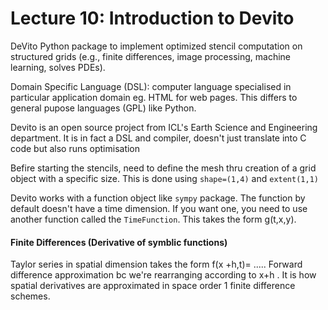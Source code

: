 # Lecture 10: Introduction to Devito



DeVito Python package to implement optimized stencil computation on structured grids (e.g., finite differences, image processing, machine learning, solves PDEs).

Domain Specific Language (DSL): computer language specialised in particular application domain eg. HTML for web pages.
This differs to general pupose languages (GPL) like Python. 

Devito is an open source project from ICL's Earth Science and Engineering department. It is in fact a DSL and compiler, doesn't just translate into C code but also runs optimisation 

Befire starting the stencils, need to define the mesh thru creation of a grid object with a specific size. This is done using ```shape=(1,4)``` and ```extent(1,1)```

Devito works with a function object like ```sympy``` package. 
The function by default doesn't have a time dimension. If you want one, you need to use another function called the ```TimeFunction```. This takes the form g(t,x,y).


#### Finite Differences (Derivative of symblic functions)

Taylor series in spatial dimension takes the form f(x +h,t)= .....
Forward difference approximation bc we're rearranging according to x+h . It is how spatial derivatives are approximated in space order 1 finite difference schemes.





